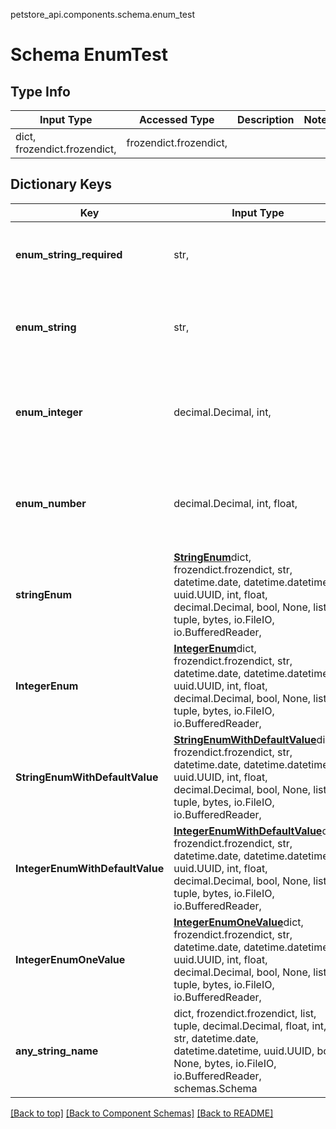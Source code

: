 petstore_api.components.schema.enum_test
# Schema EnumTest

## Type Info
Input Type | Accessed Type | Description | Notes
------------ | ------------- | ------------- | -------------
dict, frozendict.frozendict,  | frozendict.frozendict,  |  |

## Dictionary Keys
Key | Input Type | Accessed Type | Description | Notes
------------ | ------------- | ------------- | ------------- | -------------
**enum_string_required** | str,  | str,  |  | must be one of ["UPPER", "lower", "", ]
**enum_string** | str,  | str,   | [optional] must be one of ["UPPER", "lower", "", ]
**enum_integer** | decimal.Decimal, int,  | decimal.Decimal,   | [optional] must be one of [1, -1, ] value must be a 32 bit integer
**enum_number** | decimal.Decimal, int, float,  | decimal.Decimal,   | [optional] must be one of [1.1, -1.2, ] value must be a 64 bit float
**stringEnum** | [**StringEnum**](string_enum.StringEnum.md)dict, frozendict.frozendict, str, datetime.date, datetime.datetime, uuid.UUID, int, float, decimal.Decimal, bool, None, list, tuple, bytes, io.FileIO, io.BufferedReader,  | [**StringEnum**](string_enum.StringEnum.md)frozendict.frozendict, str, decimal.Decimal, BoolClass, NoneClass, tuple, bytes, io.FileIO  | [optional]
**IntegerEnum** | [**IntegerEnum**](integer_enum.IntegerEnum.md)dict, frozendict.frozendict, str, datetime.date, datetime.datetime, uuid.UUID, int, float, decimal.Decimal, bool, None, list, tuple, bytes, io.FileIO, io.BufferedReader,  | [**IntegerEnum**](integer_enum.IntegerEnum.md)frozendict.frozendict, str, decimal.Decimal, BoolClass, NoneClass, tuple, bytes, io.FileIO  | [optional]
**StringEnumWithDefaultValue** | [**StringEnumWithDefaultValue**](string_enum_with_default_value.StringEnumWithDefaultValue.md)dict, frozendict.frozendict, str, datetime.date, datetime.datetime, uuid.UUID, int, float, decimal.Decimal, bool, None, list, tuple, bytes, io.FileIO, io.BufferedReader,  | [**StringEnumWithDefaultValue**](string_enum_with_default_value.StringEnumWithDefaultValue.md)frozendict.frozendict, str, decimal.Decimal, BoolClass, NoneClass, tuple, bytes, io.FileIO  | [optional]
**IntegerEnumWithDefaultValue** | [**IntegerEnumWithDefaultValue**](integer_enum_with_default_value.IntegerEnumWithDefaultValue.md)dict, frozendict.frozendict, str, datetime.date, datetime.datetime, uuid.UUID, int, float, decimal.Decimal, bool, None, list, tuple, bytes, io.FileIO, io.BufferedReader,  | [**IntegerEnumWithDefaultValue**](integer_enum_with_default_value.IntegerEnumWithDefaultValue.md)frozendict.frozendict, str, decimal.Decimal, BoolClass, NoneClass, tuple, bytes, io.FileIO  | [optional]
**IntegerEnumOneValue** | [**IntegerEnumOneValue**](integer_enum_one_value.IntegerEnumOneValue.md)dict, frozendict.frozendict, str, datetime.date, datetime.datetime, uuid.UUID, int, float, decimal.Decimal, bool, None, list, tuple, bytes, io.FileIO, io.BufferedReader,  | [**IntegerEnumOneValue**](integer_enum_one_value.IntegerEnumOneValue.md)frozendict.frozendict, str, decimal.Decimal, BoolClass, NoneClass, tuple, bytes, io.FileIO  | [optional]
**any_string_name** | dict, frozendict.frozendict, list, tuple, decimal.Decimal, float, int, str, datetime.date, datetime.datetime, uuid.UUID, bool, None, bytes, io.FileIO, io.BufferedReader, schemas.Schema | frozendict.frozendict, tuple, decimal.Decimal, str, bytes, BoolClass, NoneClass, FileIO | any string name can be used but the value must be the correct type | [optional]

[[Back to top]](#top) [[Back to Component Schemas]](../../../README.md#Component-Schemas) [[Back to README]](../../../README.md)
